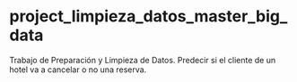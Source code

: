 # project_limpieza_datos_master_big_data
Trabajo de Preparación y Limpieza de Datos. Predecir si el cliente de un hotel va a cancelar o no una reserva.
